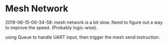 # Mesh Network

2019-06-15-00-34-58: mesh network is a bit slow. Need to figure out a way to improve the speed. (Probably logic-wise).

using Queue to handle UART input, then trigger the mesh send instruction.
